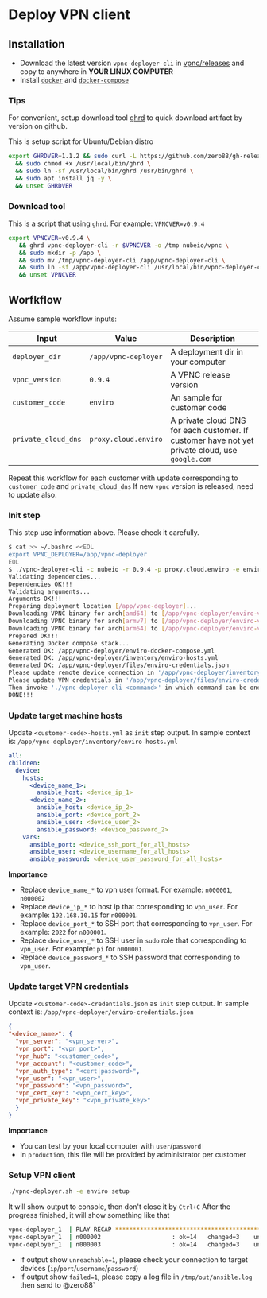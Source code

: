 # Deploy VPN client

## Installation

- Download the latest version `vpnc-deployer-cli` in [vpnc/releases](https://github.com/NubeIO/vpnc/releases) and copy to anywhere in **YOUR LINUX COMPUTER**
- Install [`docker`](https://docs.docker.com/engine/install) and [`docker-compose`](https://docs.docker.com/compose/install/)

### Tips

For convenient, setup download tool [ghrd](https://github.com/zero88/gh-release-downloader) to quick download artifact by version on github.

This is setup script for Ubuntu/Debian distro
```bash
export GHRDVER=1.1.2 && sudo curl -L https://github.com/zero88/gh-release-downloader/releases/download/v$GHRDVER/ghrd -o /usr/local/bin/ghrd \
  && sudo chmod +x /usr/local/bin/ghrd \
  && sudo ln -sf /usr/local/bin/ghrd /usr/bin/ghrd \
  && sudo apt install jq -y \
  && unset GHRDVER
```

### Download tool

This is a script that using `ghrd`. For example: `VPNCVER=v0.9.4`

```bash
export VPNCVER=v0.9.4 \
   && ghrd vpnc-deployer-cli -r $VPNCVER -o /tmp nubeio/vpnc \
   && sudo mkdir -p /app \
   && sudo mv /tmp/vpnc-deployer-cli /app/vpnc-deployer-cli \
   && sudo ln -sf /app/vpnc-deployer-cli /usr/local/bin/vpnc-deployer-cli \
   && unset VPNCVER
```

## Worfkflow

Assume sample workflow inputs:

| Input               | Value                | Description                                                                                     |
|---------------------|----------------------|-------------------------------------------------------------------------------------------------|
| `deployer_dir`      | `/app/vpnc-deployer` | A deployment dir in your computer                                                               |
| `vpnc_version`      | `0.9.4`              | A VPNC release version                                                                          |
| `customer_code`     | `enviro`             | An sample for customer code                                                                     |
| `private_cloud_dns` | `proxy.cloud.enviro` | A private cloud DNS for each customer. If customer have not yet private cloud, use `google.com` |

Repeat this workflow for each customer with update corresponding to `customer_code` and `private_cloud_dns`
If new `vpnc` version is released, need to update also.

### Init step

This step use information above. Please check it carefully.

```bash
$ cat >> ~/.bashrc <<EOL
export VPNC_DEPLOYER=/app/vpnc-deployer
EOL
$ ./vpnc-deployer-cli -c nubeio -r 0.9.4 -p proxy.cloud.enviro -e enviro init
Validating dependencies...
Dependencies OK!!!
Validating arguments...
Arguments OK!!!
Preparing deployment location [/app/vpnc-deployer]...
Downloading VPNC binary for arch[amd64] to [/app/vpnc-deployer/enviro-vpnc-amd64]...
Downloading VPNC binary for arch[armv7] to [/app/vpnc-deployer/enviro-vpnc-armv7]...
Downloading VPNC binary for arch[arm64] to [/app/vpnc-deployer/enviro-vpnc-arm64]...
Prepared OK!!!
Generating Docker compose stack...
Generated OK: /app/vpnc-deployer/enviro-docker-compose.yml
Generated OK: /app/vpnc-deployer/inventory/enviro-hosts.yml
Generated OK: /app/vpnc-deployer/files/enviro-credentials.json
Please update remote device connection in '/app/vpnc-deployer/inventory/enviro-hosts.yml'
Please update VPN credentials in '/app/vpnc-deployer/files/enviro-credentials.json'
Then invoke './vpnc-deployer-cli <command>' in which command can be one of [setup,state,rollout,extend,undeploy]
DONE!!!
```

### Update target machine hosts

Update `<customer-code>-hosts.yml` as `init` step output. In sample context is: `/app/vpnc-deployer/inventory/enviro-hosts.yml`

```yaml
all:
children:
  device:
    hosts:
      <device_name_1>:
        ansible_host: <device_ip_1>
      <device_name_2>:
        ansible_host: <device_ip_2>
        ansible_port: <device_port_2>
        ansible_user: <device_user_2>
        ansible_password: <device_password_2>
    vars:
      ansible_port: <device_ssh_port_for_all_hosts>
      ansible_user: <device_username_for_all_hosts>
      ansible_password: <device_user_password_for_all_hosts>
```

**Importance**
- Replace `device_name_*` to vpn user format. For example: `n000001`, `n000002`
- Replace `device_ip_*` to host ip that corresponding to `vpn_user`. For example: `192.168.10.15` for `n000001`.
- Replace `device_port_*` to SSH port that corresponding to `vpn_user`. For example: `2022` for `n000001`.
- Replace `device_user_*` to SSH user in `sudo` role that corresponding to `vpn_user`. For example: `pi` for `n000001`.
- Replace `device_password_*` to SSH password that corresponding to `vpn_user`.

### Update target VPN credentials

Update `<customer-code>-credentials.json` as `init` step output. In sample context is: `/app/vpnc-deployer/enviro-credentials.json`

```json
{
"<device_name>": {
  "vpn_server": "<vpn_server>",
  "vpn_port": "<vpn_port>",
  "vpn_hub": "<customer_code>",
  "vpn_account": "<customer_code>",
  "vpn_auth_type": "<cert|password>",
  "vpn_user": "<vpn_user>",
  "vpn_password": "<vpn_password>",
  "vpn_cert_key": "<vpn_cert_key>",
  "vpn_private_key": "<vpn_private_key>"
  }
}
```

**Importance**
- You can test by your local computer with `user`/`password`
- In `production`, this file will be provided by administrator per customer

### Setup VPN client

```bash
./vpnc-deployer.sh -e enviro setup
```

It will show output to console, then don't close it by `Ctrl+C`
After the progress finished, it will show something like that

```bash
vpnc-deployer_1  | PLAY RECAP *********************************************************************
vpnc-deployer_1  | n000002                    : ok=14   changed=3    unreachable=0    failed=0    skipped=1    rescued=0    ignored=0   
vpnc-deployer_1  | n000003                    : ok=14   changed=3    unreachable=0    failed=0    skipped=1    rescued=0    ignored=0
```

- If output show `unreachable=1`, please check your connection to target devices (`ip`/`port`/`username`/`password`)
- If output show `failed=1`, please copy a log file in `/tmp/out/ansible.log` then send to @zero88`
